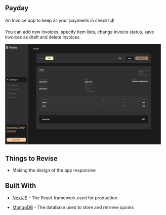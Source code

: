 ## Payday

An Invoice app to keep all your payments in check! 💰

You can add new invoices, specify item lists, change invoice status, save invoices as draft and delete invoices. 


![Screenshot](https://github.com/zahwah-codes/payday/blob/main/payday-screenshot.png)

## Things to Revise

* Making the design of the app responsive


## Built With

* [NextJS](https://nextjs.org/) - The React framework used for production

* [MongoDB](https://www.mongodb.com/) - The database used to store and retrieve quotes


